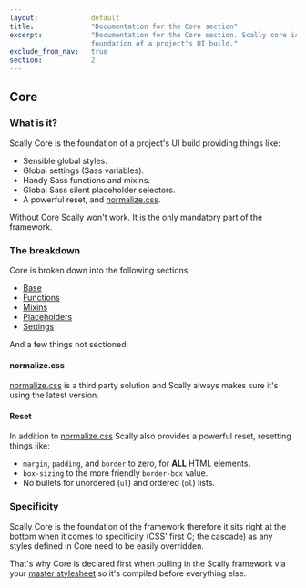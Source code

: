 ```yaml
---
layout:             default
title:              "Documentation for the Core section"
excerpt:            "Documentation for the Core section. Scally core is the
                    foundation of a project's UI build."
exclude_from_nav:   true
section:            2
---
```



## Core

### What is it?

Scally Core is the foundation of a project's UI build providing things like:

<ul class="o-list">
  <li>Sensible global styles.</li>
  <li>Global settings (Sass variables).</li>
  <li>Handy Sass functions and mixins.</li>
  <li>Global Sass silent placeholder selectors.</li>
  <li>A powerful reset, and <a href="http://necolas.github.io/normalize.css/" rel="external">normalize.css</a>.</li>
</ul>

<div class="c-alert  u-s-mb-base">
  <p>Without Core Scally won't work. It is the only mandatory part of the framework.</p>
</div>

### The breakdown

Core is broken down into the following sections:

<ul class="o-list">
  <li><a href="core-base.html">Base</a></li>
  <li><a href="core-functions.html">Functions</a></li>
  <li><a href="core-mixins.html">Mixins</a></li>
  <li><a href="core-placeholders.html">Placeholders</a></li>
  <li><a href="core-settings.html">Settings</a></li>
</ul>

And a few things not sectioned:

#### normalize.css

[normalize.css](http://necolas.github.io/normalize.css/) is a third party solution and Scally always makes sure it's using the latest version.

#### Reset

In addition to [normalize.css](http://necolas.github.io/normalize.css/) Scally also provides a powerful reset, resetting
things like:

<ul class="o-list">
  <li><code class="c-inline-code">margin</code>, <code class="c-inline-code">padding</code>, and <code class="c-inline-code">border</code> to zero, for <strong>ALL</strong> HTML elements.</li>
  <li><code class="c-inline-code">box-sizing</code> to the more friendly <code class="c-inline-code">border-box</code> value.</li>
  <li>No bullets for unordered (<code class="c-inline-code">ul</code>) and ordered (<code class="c-inline-code">ol</code>) lists.</li>
</ul>

### Specificity

Scally Core is the foundation of the framework therefore it sits right at the
bottom when it comes to specificity (CSS' first C; the cascade) as any styles
defined in Core need to be easily overridden.

That's why Core is declared first when pulling in the Scally framework via your
<a href="">master stylesheet</a> so it's compiled before everything else.

<!-- ### Further reading -->

<!-- <ul class="o-list">
  <li><a href="http://thesassway.com/advanced/pure-sass-functions" rel="external">Using pure Sass functions to make reusable logic more useful</a></li>
  <li><a href="http://thesassway.com/intermediate/leveraging-sass-mixins-for-cleaner-code" rel="external">Leveraging Sass mixins for cleaner code</a></li>
  <li><a href="http://csswizardry.com/2014/11/when-to-use-extend-when-to-use-a-mixin/" rel="external">When to use <code class="c-inline-code">@extend</code>; when to use a mixin</a></li>
  <li><a href="http://necolas.github.io/normalize.css/" rel="external">normalize.css</a></li>
</ul> -->
